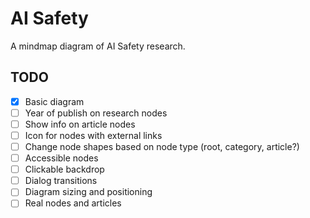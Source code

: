 # AI Safety

A mindmap diagram of AI Safety research.

## TODO

- [x] Basic diagram
- [ ] Year of publish on research nodes
- [ ] Show info on article nodes
- [ ] Icon for nodes with external links
- [ ] Change node shapes based on node type (root, category, article?)
- [ ] Accessible nodes
- [ ] Clickable backdrop
- [ ] Dialog transitions
- [ ] Diagram sizing and positioning
- [ ] Real nodes and articles
